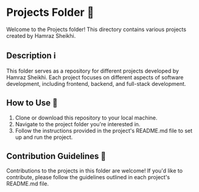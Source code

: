 # Projects Folder 📁

Welcome to the Projects folder! This directory contains various projects created by Hamraz Sheikhi.

## Description ℹ️

This folder serves as a repository for different projects developed by Hamraz Sheikhi. Each project focuses on different aspects of software development, including frontend, backend, and full-stack development.

## How to Use 🚀

1. Clone or download this repository to your local machine.
2. Navigate to the project folder you're interested in.
3. Follow the instructions provided in the project's README.md file to set up and run the project.

## Contribution Guidelines 🤝

Contributions to the projects in this folder are welcome! If you'd like to contribute, please follow the guidelines outlined in each project's README.md file.
